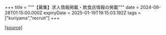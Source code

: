 +++
title = """【募集】求人情報掲載・飲食店情報の掲載"""
date = 2024-08-28T01:15:00.000Z
expiryDate = 2025-01-19T19:15:03.192Z
tags = ["kuriyama","recruit"]
+++


[[source]](https://www.town.kuriyama.hokkaido.jp/soshiki/46/26544.html)
